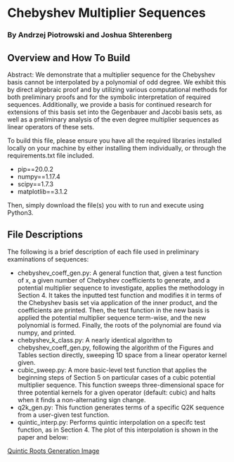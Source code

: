 # Chebyshev Multiplier Sequences
### By Andrzej Piotrowski and Joshua Shterenberg

## Overview and How To Build

Abstract: We demonstrate that a multiplier sequence for the Chebyshev basis cannot be interpolated by a polynomial of odd degree. We exhibit this by direct algebraic proof and by utilizing various computational methods for both preliminary proofs and for the symbolic interpretation of required sequences. Additionally, we provide a basis for continued research for extensions of this basis set into the Gegenbauer and Jacobi basis sets, as well as a preliminary analysis of the even degree multiplier sequences as linear operators of these sets.

To build this file, please ensure you have all the required libraries installed locally on your machine by either installing them individually, or through the requirements.txt file included.
 * pip==20.0.2
 * numpy==1.17.4
 * scipy==1.7.3
 * matplotlib==3.1.2

Then, simply download the file(s) you with to run and execute using Python3. 

## File Descriptions

The following is a brief description of each file used in preliminary examinations of sequences:
 * chebyshev_coeff_gen.py: A general function that, given a test function of x, a given number of Chebyshev coefficients to generate, and a potential multiplier sequence to investigate, applies the methodology in Section 4. It takes the inputted test function and modifies it in terms of the Chebyshev basis set via application of the inner product, and the coefficients are printed. Then, the test function in the new basis is applied the potential multiplier sequence term-wise, and the new polynomial is formed. Finally, the roots of the polynomial are found via numpy, and printed.
 * chebyshev_k_class.py: A nearly identical algorithm to chebyshev_coeff_gen.py, following the algorithm of the Figures and Tables section directly, sweeping 1D space from a linear operator kernel given. 
 * cubic_sweep.py: A more basic-level test function that applies the beginning steps of Section 5 on particular cases of a cubic potential multiplier sequence. This function sweeps three-dimensional space for three potential kernels for a given operator (default: cubic) and halts when it finds a non-alternating sign change.
 * q2k_gen.py: This function generates terms of a specific Q2K sequence from a user-given test function.
 * quintic_interp.py: Performs quintic interpolation on a specifc test function, as in Section 4. The plot of this interpolation is shown in the paper and below:

[Quintic Roots Generation Image](quintic_roots_gen.pdf)
